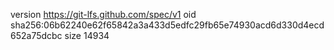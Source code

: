 version https://git-lfs.github.com/spec/v1
oid sha256:06b62240e62f65842a3a433d5edfc29fb65e74930acd6d330d4ecd652a75dcbc
size 14934
